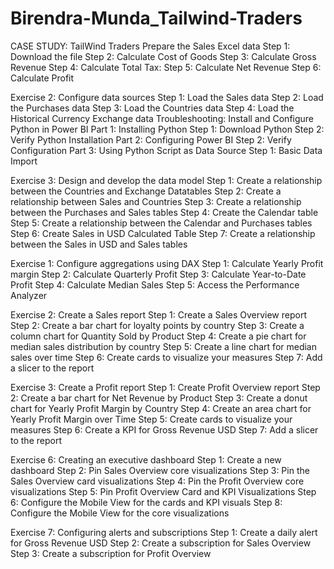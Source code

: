 # Birendra-Munda_Tailwind-Traders

CASE STUDY: TailWind Traders
Prepare the Sales Excel data
Step 1: Download the file
Step 2: Calculate Cost of Goods
Step 3: Calculate Gross Revenue
Step 4: Calculate Total Tax:
Step 5: Calculate Net Revenue
Step 6: Calculate Profit

Exercise 2: Configure data sources
Step 1: Load the Sales data
Step 2: Load the Purchases data
Step 3: Load the Countries data
Step 4: Load the Historical Currency Exchange data
Troubleshooting: Install and Configure Python in Power BI
Part 1: Installing Python
Step 1: Download Python
Step 2: Verify Python Installation
Part 2: Configuring Power BI
Step 2: Verify Configuration
Part 3: Using Python Script as Data Source
Step 1: Basic Data Import

Exercise 3: Design and develop the data model
Step 1: Create a relationship between the Countries and Exchange Datatables
Step 2: Create a relationship between Sales and Countries
Step 3: Create a relationship between the Purchases and Sales tables
Step 4: Create the Calendar table
Step 5: Create a relationship between the Calendar and Purchases tables
Step 6: Create Sales in USD Calculated Table
Step 7: Create a relationship between the Sales in USD and Sales tables

Exercise 1: Configure aggregations using DAX
Step 1: Calculate Yearly Profit margin
Step 2: Calculate Quarterly Profit
Step 3: Calculate Year-to-Date Profit
Step 4: Calculate Median Sales
Step 5: Access the Performance Analyzer

Exercise 2: Create a Sales report
Step 1: Create a Sales Overview report
Step 2: Create a bar chart for loyalty points by country
Step 3: Create a column chart for Quantity Sold by Product
Step 4: Create a pie chart for median sales distribution by country
Step 5: Create a line chart for median sales over time
Step 6: Create cards to visualize your measures
Step 7: Add a slicer to the report

Exercise 3: Create a Profit report
Step 1: Create Profit Overview report
Step 2: Create a bar chart for Net Revenue by Product
Step 3: Create a donut chart for Yearly Profit Margin by Country
Step 4: Create an area chart for Yearly Profit Margin over Time
Step 5: Create cards to visualize your measures
Step 6: Create a KPI for Gross Revenue USD
Step 7: Add a slicer to the report







Exercise 6: Creating an executive dashboard
Step 1: Create a new dashboard
Step 2: Pin Sales Overview core visualizations
Step 3: Pin the Sales Overview card visualizations
Step 4: Pin the Profit Overview core visualizations
Step 5: Pin Profit Overview Card and KPI Visualizations
Step 6: Configure the Mobile View for the cards and KPI visuals
Step 8: Configure the Mobile View for the core visualizations


Exercise 7: Configuring alerts and subscriptions
Step 1: Create a daily alert for Gross Revenue USD
Step 2: Create a subscription for Sales Overview
Step 3: Create a subscription for Profit Overview
